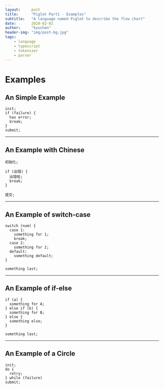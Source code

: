 ```yaml
---
layout:     post
title:      "Piglet Part1 - Examples"
subtitle:   "A language named Piglet to describe the flow chart"
date:       2020-02-02
author:     "kyuchan"
header-img: "img/post-bg.jpg"
tags:
    - language
    - typescript
    - tokenizer
    - parser
---
```


# Examples

## An Simple Example

```piglet
init;
if (failure) {
  has error;
  break;
}
submit;
```

<hr />

## An Example with Chinese

```piglet
初始化;

if (出错) {
  出错啦;
  break;
}

提交;
```

<hr />

## An Example of switch-case

```piglet
switch (num) {
  case 1:
    something for 1;
    break;
  case 2:
    something for 2;
  default:
    something default;
}

something last;
```

<hr />

## An Example of if-else

```piglet
if (a) {
  something for A;
} else if (b) {
  something for B;
} else {
  something else;
}

something last;
```

<hr />

## An Example of a Circle

```piglet
init;
do {
  retry;
} while (failure)
submit;
```
